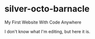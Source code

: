 # silver-octo-barnacle
My First Website With Code Anywhere

I don't know what I'm editing, but here it is.
